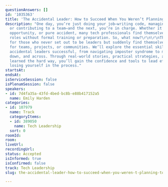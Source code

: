 ```yaml
---
questionAnswers: []
id: '1035363'
title: 'The Accidental Leader: How to Succeed When You Weren’t Planning to Lead'
description: "One day, you’re just doing your job—writing code, managing projects,
  or contributing to a team—and the next, you’re in charge. Whether it’s by necessity,
  opportunity, or pure accident, many tech professionals find themselves in leadership
  roles without formal training or preparation. So, what now?\r\n\r\nThis talk is
  for those who never set out to be leaders but suddenly find themselves responsible
  for teams, projects, or communities. We’ll explore the essential skills that make
  accidental leaders successful, from navigating imposter syndrome to managing up,
  down, and across. Through real-world stories, practical strategies, and lessons
  learned the hard way, you’ll gain the confidence and tools to lead effectively—without
  losing yourself in the process."
startsAt:
endsAt:
isServiceSession: false
isPlenumSession: false
speakers:
- id: 7d4fa35a-43fd-4bed-bc8b-e88b417152a5
  name: Emily Harden
categories:
- id: 107979
  name: Track
  categoryItems:
  - id: 389050
    name: Tech Leadership
  sort: 0
roomId:
room:
liveUrl:
recordingUrl:
status: Accepted
isInformed: true
isConfirmed: false
track: Tech Leadership
slug: the-accidental-leader-how-to-succeed-when-you-weren-t-planning-to-lead

---
```

